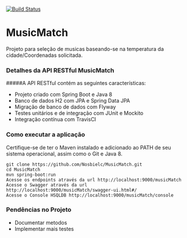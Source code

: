 [![Build Status](https://travis-ci.org/Nosbielc/MusicMatch.svg?branch=master)](https://travis-ci.org/Nosbielc/MusicMatch)

# MusicMatch
Projeto para seleção de musicas baseando-se na temperatura da cidade/Coordenadas solicitada.

### Detalhes da API RESTful MusicMatch

#####A API RESTful contém as seguintes características:  
* Projeto criado com Spring Boot e Java 8
* Banco de dados H2 com JPA e Spring Data JPA
* Migração de banco de dados com Flyway
* Testes unitários e de integração com JUnit e Mockito
* Integração contínua com TravisCI

### Como executar a aplicação
Certifique-se de ter o Maven instalado e adicionado ao PATH de seu sistema operacional, assim como o Git e Java 8.
```
git clone https://github.com/Nosbielc/MusicMatch.git
cd MusicMatch
mvn spring-boot:run
Acesse os endpoints através da url http://localhost:9000/musicMatch
Acesse o Swagger através da url http://localhost:9000/musicMatch/swagger-ui.html#/
Acesse o Console HSQLDB http://localhost:9000/musicMatch/console
```

### Pendências no Projeto
* Documentar metodos
* Implementar mais testes
